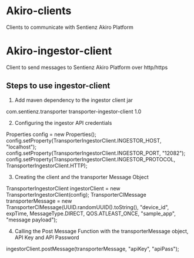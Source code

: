 # Akiro-clients
Clients to communicate with Sentienz Akiro Platform

# Akiro-ingestor-client
Client to send messages to Sentienz Akiro Platform over http/https

## Steps to use ingestor-client
1. Add maven dependency to the ingestor client jar

<dependency>
    <groupId>com.sentienz.transporter</groupId>
   <artifactId>transporter-ingestor-client</artifactId>
    <version>1.0</version>
 </dependency>

2. Configuring the ingestor API credentials

Properties config = new Properties();
config.setProperty(TransporterIngestorClient.INGESTOR_HOST, "localhost");
config.setProperty(TransporterIngestorClient.INGESTOR_PORT, "12082");
config.setProperty(TransporterIngestorClient.INGESTOR_PROTOCOL, TransporterIngestorClient.HTTP);

3. Creating the client and the transporter Message Object

TransporterIngestorClient ingestorClient = new TransporterIngestorClient(config);
 TransporterClMessage transporterMessage =
        new TransporterClMessage(UUID.randomUUID().toString(), "device_id", expTime, MessageType.DIRECT,
            QOS.ATLEAST_ONCE, "sample_app", "message payload");

4. Calling the Post Message Function with the transporterMessage object, API Key and API Password

ingestorClient.postMessage(transporterMessage, "apiKey", "apiPass");


